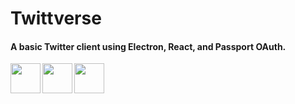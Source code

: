 <span>
  <h1>Twittverse</h1>
  <h4>A basic Twitter client using Electron, React, and Passport OAuth.</h4>
 </span>
<a href="url"><img src="https://terraine.com/wp-content/uploads/2017/02/electron-logo.png" align="left" height="48" width="48" ></a>
<a href="url"><img src="https://cdn4.iconfinder.com/data/icons/logos-3/600/React.js_logo-512.png" align="left" height="48" width="48" ></a>
<a href="url"><img src="http://www.passportjs.org/images/logo.svg" align="left" height="48" width="48" ></a>
